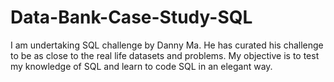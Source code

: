 # Data-Bank-Case-Study-SQL
I am undertaking SQL challenge by Danny Ma. He has curated his challenge to be as close to the real life datasets and problems. My objective is to test my knowledge of SQL and learn to code SQL in an elegant way.

